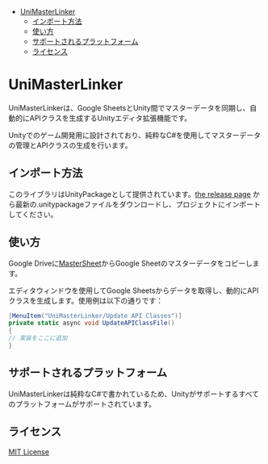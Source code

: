 <!-- TOC -->
* [UniMasterLinker](#unimasterlinker)
  * [インポート方法](#インポート方法)
  * [使い方](#使い方)
  * [サポートされるプラットフォーム](#サポートされるプラットフォーム)
  * [ライセンス](#ライセンス)
<!-- TOC -->

# UniMasterLinker
UniMasterLinkerは、Google SheetsとUnity間でマスターデータを同期し、自動的にAPIクラスを生成するUnityエディタ拡張機能です。

Unityでのゲーム開発用に設計されており、純粋なC#を使用してマスターデータの管理とAPIクラスの生成を行います。

## インポート方法
このライブラリはUnityPackageとして提供されています。[the release page](https://github.com/MidraLab/uni-master-liker/releases) から最新の.unitypackageファイルをダウンロードし、プロジェクトにインポートしてください。

## 使い方
Google Driveに[MasterSheet](https://docs.google.com/spreadsheets/d/1KezPMdD_5XwFlmQP_AXGpJaX7qSl1HaiPVhfu0qiP48/edit?usp=sharing)からGoogle Sheetのマスターデータをコピーします。

エディタウィンドウを使用してGoogle Sheetsからデータを取得し、動的にAPIクラスを生成します。使用例は以下の通りです：

```csharp
[MenuItem("UniMasterLinker/Update API Classes")]
private static async void UpdateAPIClassFile()
{
// 実装をここに追加
}
```

## サポートされるプラットフォーム
UniMasterLinkerは純粋なC#で書かれているため、Unityがサポートするすべてのプラットフォームがサポートされています。

## ライセンス
[MIT License](https://github.com/MidraLab/uni-master-liker/blob/main/LICENSE)